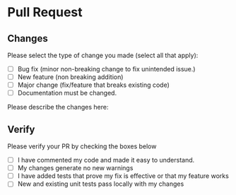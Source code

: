 # Pull Request

## Changes

Please select the type of change you made (select all that apply):

- [ ] Bug fix (minor non-breaking change to fix unintended issue.)
- [ ] New feature (non breaking addition)
- [ ] Major change (fix/feature that breaks existing code)
- [ ] Documentation must be changed.

Please describe the changes here:

## Verify

Please verify your PR by checking the boxes below

- [ ] I have commented my code and made it easy to understand.
- [ ] My changes generate no new warnings
- [ ] I have added tests that prove my fix is effective or that my feature works
- [ ] New and existing unit tests pass locally with my changes
